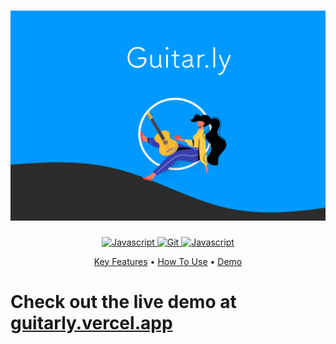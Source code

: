 <h1 align="center">
  <a href="https://github.com/darshkpatel/Guitar.ly"><img src="./readme_assets/banner.svg" width=600 alt="Guitar.ly"></a>
</h1>



<p align="center">

  <a href="https://dev-to-uploads.s3.amazonaws.com/i/2xg59r17v72yvqfb3wu5.jpg">
    <img src="https://forthebadge.com/images/badges/built-with-love.svg"
         alt="Javascript">
  </a>

  <a href="https://guitarly.vercel.app">
    <img src="https://forthebadge.com/images/badges/uses-git.svg"
         alt="Git">
  </a>
    <a href="https://dev-to-uploads.s3.amazonaws.com/i/2xg59r17v72yvqfb3wu5.jpg">
    <img src="https://forthebadge.com/images/badges/made-with-javascript.svg"
         alt="Javascript">
  </a>
</p>

<p align="center">
  <a href="#key-features">Key Features</a> •
  <a href="#howto">How To Use</a> •
  <a href="#demo">Demo</a>
</p>



<a name="demo"></a>
  
<h1>Check out the live demo at <a href="https://guitarly.vercel.app/">guitarly.vercel.app</a></h1>

